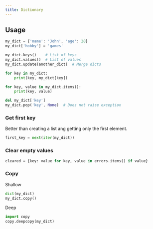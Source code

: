 ```yaml
---
title: Dictionary
---
```


## Usage

```python
my_dict = {'name': 'John', 'age': 28}
my_dict['hobby'] = 'games'

my_dict.keys()    # List of keys
my_dict.values()  # List of values
my_dict.update(another_dict)  # Merge dicts

for key in my_dict:
    print(key, my_dict[key])

for key, value in my_dict.items():
    print(key, value)

del my_dict['key']
my_dict.pop('key', None)  # Does not raise exception
```

### Get first key

Better than creating a list ang getting only the first element.

```python
first_key = next(iter(my_dict))
```

### Clear empty values

```python
cleared = {key: value for key, value in errors.items() if value}
```

### Copy

Shallow

```python
dict(my_dict)
my_dict.copy()
```

Deep

```python
import copy
copy.deepcopy(my_dict)
```

